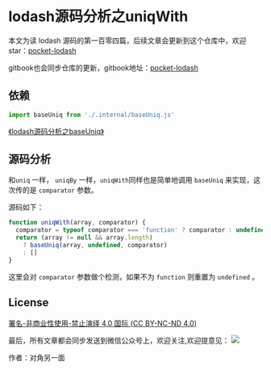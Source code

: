 # lodash源码分析之uniqWith

本文为读 lodash 源码的第一百零四篇，后续文章会更新到这个仓库中，欢迎 star：[pocket-lodash](https://github.com/yeyuqiudeng/pocket-lodash)

gitbook也会同步仓库的更新，gitbook地址：[pocket-lodash](https://www.gitbook.com/book/yeyuqiudeng/pocket-lodash/details)

## 依赖

```javascript
import baseUniq from './.internal/baseUniq.js'
```

[《lodash源码分析之baseUniq》](internal/baseUniq.md)

## 源码分析

和`uniq` 一样， `uniqBy` 一样，`uniqWith`同样也是简单地调用 `baseUniq` 来实现，这次传的是 `comparator` 参数。

源码如下：

```javascript
function uniqWith(array, comparator) {
  comparator = typeof comparator === 'function' ? comparator : undefined
  return (array != null && array.length)
    ? baseUniq(array, undefined, comparator)
    : []
}
```

这里会对 `comparator` 参数做个检测，如果不为 `function` 则重置为 `undefined` 。

## License

[署名-非商业性使用-禁止演绎 4.0 国际 (CC BY-NC-ND 4.0)](http://creativecommons.org/licenses/by-nc-nd/4.0/)

最后，所有文章都会同步发送到微信公众号上，欢迎关注,欢迎提意见：  ![](https://raw.githubusercontent.com/yeyuqiudeng/resource/master/images/qrcode_front-end-article.jpg) 

作者：对角另一面 